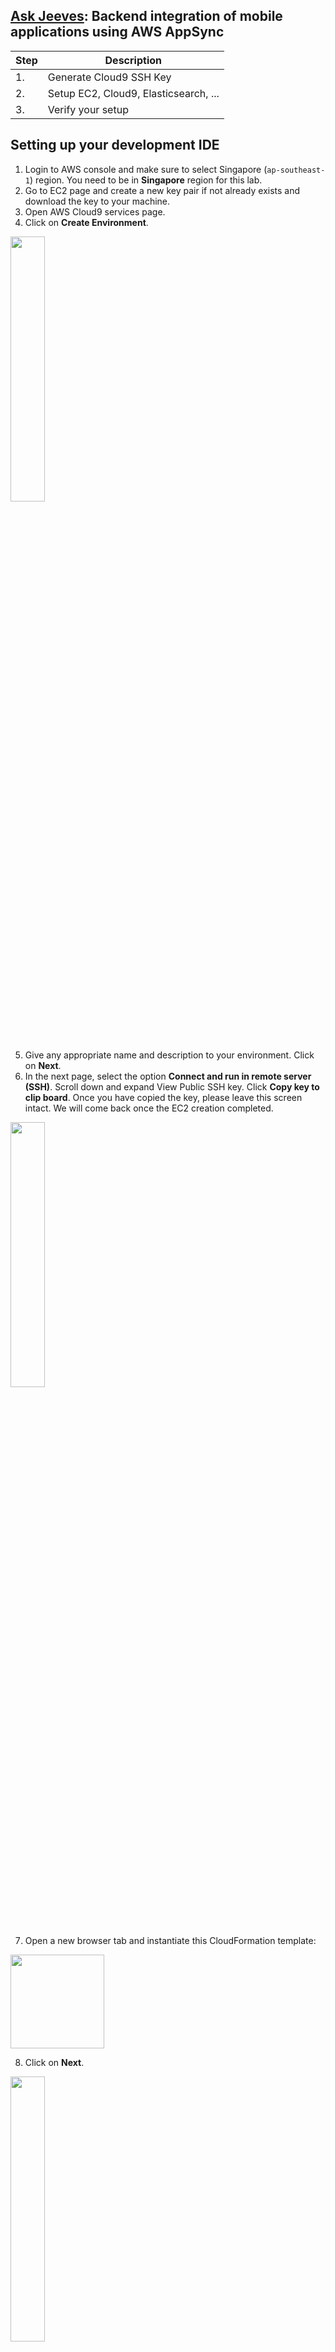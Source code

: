 ## [Ask Jeeves](https://en.wikipedia.org/wiki/Jeeves): Backend integration of mobile applications using AWS AppSync

| Step | Description   |
| -----|---------------|
| 1.   | Generate Cloud9 SSH Key |
| 2.   | Setup EC2, Cloud9, Elasticsearch, ... |
| 3.   | Verify your setup |

##  Setting up your development IDE

1.	Login to AWS console and make sure to select Singapore (`ap-southeast-1`) region. You need to be in **Singapore** region for this lab. 
2.	Go to EC2 page and create a new key pair if not already exists and download the key to your machine.
3.	Open AWS Cloud9 services page.
4. Click on **Create Environment**.
  <img src="images/aws-cloud9-create.png" width="33%" />

5. Give any appropriate name and description to your environment. Click on **Next**.
6. In the next page, select the option **Connect and run in remote server (SSH)**. Scroll down and expand View Public SSH key. Click **Copy key to clip board**. Once you have copied the key, please leave this screen intact. We will come back once the EC2 creation completed. 
<img src="images/aws-cloud9-remote-server.png" width="33%" />


7. Open a new browser tab and instantiate this CloudFormation template: 
<a href="https://console.aws.amazon.com/cloudformation/home?region=ap-southeast-1#/stacks/new?templateURL=https://s3-ap-southeast-1.amazonaws.com/techsummit2018appsync/prereqscfn.json" target="_blank">
  <img src="images/aws-cloudformation-button.png" width="150" />
</a>


8. Click on **Next**. 
<img src="images/aws-cloudformation-scr1.png" width="33%" />

9. Please provide below inputs
	* Stack Name :  cloud9env (any name as you prefer)
	* Cloud9Key : Paste the key you have copied in the step 6
	* InstanceType : You can leave the default (c4.xlarge)
	* KeyName : Please select the existing key in this region(Singapore). If not, please create one 
	* SSHLocation : We can leave as the default value.
	<img src="images/aws-cloudformation-scr2.png" width="33%" />
	Click on **Next**.
10. Leave the defaults as-is on this screen, click **Next**.
11. In Next screen, Select the checkbox for “I acknowledge that cloudformation might create IAM resouces” in the bottom and Click **Create**.
12. Once the stack creation completes, Go to Outputs and copy the IP address as below 
<img src="images/aws-cloudformation-scr3.png" width="33%" />
13. Go to the cloud9 screen/tab when we left in the step 6 and fill the below details and then click Next step
	* User : ec2-user
	* Host : Paste the IP address copied from the cloudformation stack in step 12
	* Port : 22
	* Advanced settings. Environment path – give any pathname (without spaces)
	<img src="images/aws-cloud9-ec2-connect.png" width="33%" />
14. Click **Create environment**.
    <img src="images/aws-cloud9-ec2-connect2.png" width="33%" />
15. In the below screen, uncheck the “c9.ide.lambda.docker”. Click **Next**.
    <img src="images/aws-cloud9-env-ready1.png" width="33%" />
16. In the next screen, click cancel the installation and click Finish. We do not need lambda related stuffs for now
    <img src="images/aws-cloud9-env-ready2.png" width="33%" />
17. Click **Finish** in the below screen
	<img src="images/aws-cloud9-env-ready3.png" width="33%" />
16. Your cloud9 environment is ready
    <img src="images/aws-cloud9-env-ready4.png" width="33%" />

## Configure Expo
**Install Expo mobile client**

Follow the installation instructions for your mobile device on the [official Expo website](https://docs.expo.io/versions/latest/introduction/installation#mobile-client-expo-for-ios-and-android)

**Create Expo account**

Create an Expo account via the [offical Expo website](https://expo.io/signup)

Now you have successfully setup Expo and your AWS Cloud9. 

## Customizing the Cloud9 Environment

1. Go to the newly cloud9 environment and click the settings, select THEMES(top right corner near cloud9 symbol). Select one of the Classic theme and night based color ( this is needed for the QR code to be visible for the expo client).
<img src="images/aws-cloud9-theme1.png" width="33%" />
2. Once the theme got changed, open terminal window. The current working directory will be whatever the environment name you have given during the cloud9 create environment steps.
3. One a shell/terminal and run command `create-react-native-app Test`.
<img src="images/aws-cloud9-theme2.png" width="33%" />
<img src="images/aws-cloud9-theme3.png" width="33%" />
4. Once the creation is success, you will see the final confirmation as below. Also, in your cloud9 IDE, you will see the project folder “Test”.
<img src="images/aws-cloud9-theme4.png" width="33%" />
5. `cd Test; npm start`
<img src="images/aws-cloud9-react-app1.png" width="33%" />
<img src="images/aws-cloud9-react-app2.png" width="33%" />
6. Now, from your mobile, open the expo app.
7. Scan the QR code on the expo app and you will see the application loading in your mobile.
8. You can edit the file `App.js` and once saved, you will see the application in your mobile auto load the changes.
<img src="images/aws-cloud9-react-app3.png" width="33%" />

## Verifying your Elasticsearch cluster installation

1.	Open the cloud9 terminal
2.	Issue the below command `curl -XGET <your es domain name – copy from cloudformation output>/amazonec2_new/_count`
<img src="images/aws-cloud9-es1.png" />
<img src="images/aws-cloud9-es2.png" />